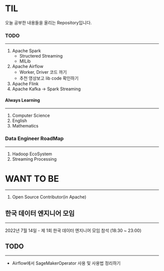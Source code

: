 # TIL

오늘 공부한 내용들을 올리는 Repository입니다.

### TODO
---
1. Apache Spark
    - Structered Streaming
    - MlLib
2. Apache Airflow
    - Worker, Driver 코드 까기
    - 추천 영상보고 lib code 확인하기
3. Apache Flink
4. Apache Kafka -> Spark Streaming

#### Always Learning
---
1. Computer Science
2. English
3. Mathematics

### Data Engineer RoadMap
---

1. Hadoop EcoSystem
2. Streaming Processing

# WANT TO BE
---
1. Open Source Contributor(in Apache)




## 한국 데이터 엔지니어 모임
---
2022년 7월 14일 - 제 1회 한국 데이터 엔지니어 모임 참석 (18:30 ~ 23:00)

## TODO
---
- Airflow에서 SageMakerOperator 사용 및 사용법 정리하기
